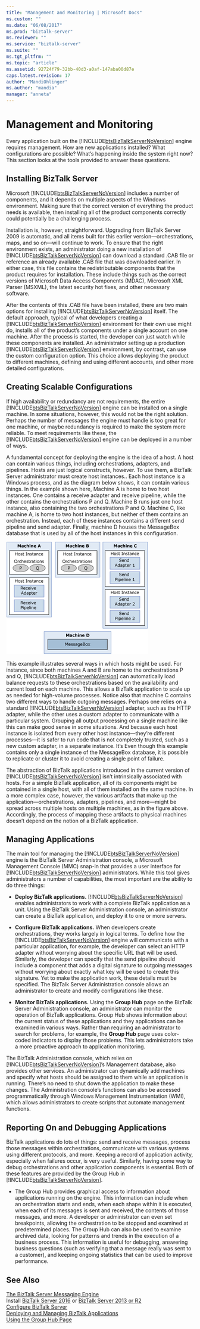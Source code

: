 ```yaml
---
title: "Management and Monitoring | Microsoft Docs"
ms.custom: ""
ms.date: "06/08/2017"
ms.prod: "biztalk-server"
ms.reviewer: ""
ms.service: "biztalk-server"
ms.suite: ""
ms.tgt_pltfrm: ""
ms.topic: "article"
ms.assetid: 92724f79-32bb-40d3-a0af-147aba00d87e
caps.latest.revision: 17
author: "MandiOhlinger"
ms.author: "mandia"
manager: "anneta"
---
```

# Management and Monitoring
Every application built on the [!INCLUDE[btsBizTalkServerNoVersion](../includes/btsbiztalkservernoversion-md.md)] engine requires management. How are new applications installed? What configurations are possible? What’s happening inside the system right now? This section looks at the tools provided to answer these questions.  
  
## Installing BizTalk Server  
 Microsoft [!INCLUDE[btsBizTalkServerNoVersion](../includes/btsbiztalkservernoversion-md.md)] includes a number of components, and it depends on multiple aspects of the Windows environment. Making sure that the correct version of everything the product needs is available, then installing all of the product components correctly could potentially be a challenging process.  
  
 Installation is, however, straightforward. Upgrading from BizTalk Server 2009 is automatic, and all items built for this earlier version—orchestrations, maps, and so on—will continue to work. To ensure that the right environment exists, an administrator doing a new installation of [!INCLUDE[btsBizTalkServerNoVersion](../includes/btsbiztalkservernoversion-md.md)] can download a standard .CAB file or reference an already available .CAB file that was downloaded earlier. In either case, this file contains the redistributable components that the product requires for installation. These include things such as the correct versions of Microsoft Data Access Components (MDAC), Microsoft XML Parser (MSXML), the latest security hot fixes, and other necessary software.  
  
 After the contents of this .CAB file have been installed, there are two main options for installing [!INCLUDE[btsBizTalkServerNoVersion](../includes/btsbiztalkservernoversion-md.md)] itself. The default approach, typical of what developers creating a [!INCLUDE[btsBizTalkServerNoVersion](../includes/btsbiztalkservernoversion-md.md)] environment for their own use might do, installs all of the product’s components under a single account on one machine. After the process is started, the developer can just watch while these components are installed. An administrator setting up a production [!INCLUDE[btsBizTalkServerNoVersion](../includes/btsbiztalkservernoversion-md.md)] environment, by contrast, can use the custom configuration option. This choice allows deploying the product to different machines, defining and using different accounts, and other more detailed configurations.  
  
## Creating Scalable Configurations  
 If  high availability or redundancy are not requirements, the entire [!INCLUDE[btsBizTalkServerNoVersion](../includes/btsbiztalkservernoversion-md.md)] engine can be installed on a single machine. In some situations, however, this would not be the right solution. Perhaps the number of messages the engine must handle is too great for one machine, or maybe redundancy is required to make the system more reliable. To meet requirements like these, the [!INCLUDE[btsBizTalkServerNoVersion](../includes/btsbiztalkservernoversion-md.md)] engine can be deployed in a number of ways.  
  
 A fundamental concept for deploying the engine is the idea of a host. A host can contain various things, including orchestrations, adapters, and pipelines. Hosts are just logical constructs, however. To use them, a BizTalk Server administrator must create host instances.. Each host instance is a Windows process, and as the diagram below shows, it can contain various things. In the example shown here, Machine A is home to two host instances. One contains a receive adapter and receive pipeline, while the other contains the orchestrations P and Q. Machine B runs just one host instance, also containing the two orchestrations P and Q. Machine C, like machine A, is home to two host instances, but neither of them contains an orchestration. Instead, each of these instances contains a different send pipeline and send adapter. Finally, machine D houses the MessageBox database that is used by all of the host instances in this configuration.  
  
 ![](../core/media/understandingbts-09-hosts.gif "UnderstandingBTS_09_Hosts")  
  
 This example illustrates several ways in which hosts might be used. For instance, since both machines A and B are home to the orchestrations P and Q, [!INCLUDE[btsBizTalkServerNoVersion](../includes/btsbiztalkservernoversion-md.md)] can automatically load balance requests to these orchestrations based on the availability and current load on each machine. This allows a BizTalk application to scale up as needed for high-volume processes. Notice also that machine C contains two different ways to handle outgoing messages. Perhaps one relies on a standard [!INCLUDE[btsBizTalkServerNoVersion](../includes/btsbiztalkservernoversion-md.md)] adapter, such as the HTTP adapter, while the other uses a custom adapter to communicate with a particular system. Grouping all output processing on a single machine like this can make good sense in some situations. And because each host instance is isolated from every other host instance—they’re different processes—it is safer to run code that is not completely trusted, such as a new custom adapter, in a separate instance. It’s Even though this example contains only a single instance of the MessageBox database, it is possible to replicate or cluster it to avoid creating a single point of failure.  
  
 The abstraction of BizTalk applications introduced in the current version of [!INCLUDE[btsBizTalkServerNoVersion](../includes/btsbiztalkservernoversion-md.md)] isn’t intrinsically associated with hosts. For a simple BizTalk application, all of its components might be contained in a single host, with all of them installed on the same machine. In a more complex case, however, the various artifacts that make up the application—orchestrations, adapters, pipelines, and more—might be spread across multiple hosts on multiple machines, as in the figure above. Accordingly, the process of mapping these artifacts to physical machines doesn’t depend on the notion of a BizTalk application.  
  
## Managing Applications  
 The main tool for managing the [!INCLUDE[btsBizTalkServerNoVersion](../includes/btsbiztalkservernoversion-md.md)] engine is the BizTalk Server Administration console, a Microsoft Management Console (MMC) snap-in that provides a user interface for [!INCLUDE[btsBizTalkServerNoVersion](../includes/btsbiztalkservernoversion-md.md)] administrators. While this tool gives administrators a number of capabilities, the most important are the ability to do three things:  
  
-   **Deploy BizTalk applications.** [!INCLUDE[btsBizTalkServerNoVersion](../includes/btsbiztalkservernoversion-md.md)] enables administrators to work with a complete BizTalk application as a unit. Using the BizTalk Server Administration console, an administrator can create a BizTalk application, and deploy it to one or more servers.  
  
-   **Configure BizTalk applications.** When developers create orchestrations, they works largely in logical terms. To define how the [!INCLUDE[btsBizTalkServerNoVersion](../includes/btsbiztalkservernoversion-md.md)] engine will communicate with a particular application, for example, the developer can select an HTTP adapter without worrying about the specific URL that will be used. Similarly, the developer can specify that the send pipeline should include a component that adds a digital signature to outgoing messages without worrying about exactly what key will be used to create this signature. Yet to make the application work, these details must be specified. The BizTalk Server Administration console allows an administrator to create and modify configurations like these.  
  
-   **Monitor BizTalk applications.** Using the **Group Hub** page on the BizTalk Server Administration console, an administrator can monitor the operation of BizTalk applications. Group Hub shows information about the current status of these applications and they applications can be examined in various ways. Rather than requiring an administrator to search for problems, for example, the **Group Hub** page uses color-coded indicators to display those problems. This lets administrators take a more proactive approach to application monitoring.  
  
 The BizTalk Administration console, which relies on [!INCLUDE[btsBizTalkServerNoVersion](../includes/btsbiztalkservernoversion-md.md)]’s Management database, also provides other services. An administrator can dynamically add machines and specify what hosts should be assigned to them while an application is running. There’s no need to shut down the application to make these changes. The Administration console’s functions can also be accessed programmatically through Windows Management Instrumentation (WMI), which allows administrators to create scripts that automate management functions.  
  
## Reporting On and Debugging Applications  
 BizTalk applications do lots of things: send and receive messages, process those messages within orchestrations, communicate with various systems using different protocols, and more. Keeping a record of application activity, especially when failures occur, is very useful. Similarly, having some way to debug orchestrations and other application components is essential. Both of these features are provided by the Group Hub in [!INCLUDE[btsBizTalkServerNoVersion](../includes/btsbiztalkservernoversion-md.md)].  
  
-   The Group Hub provides graphical access to information about applications running on the engine. This information can include when an orchestration starts and ends, when each shape within it is executed, when each of its messages is sent and received, the contents of those messages, and more. A developer or administrator can even set breakpoints, allowing the orchestration to be stopped and examined at predetermined places. The Group Hub can also be used to examine archived data, looking for patterns and trends in the execution of a business process. This information is useful for debugging, answering business questions (such as verifying that a message really was sent to a customer), and keeping ongoing statistics that can be used to improve performance.  
  
## See Also  
 [The BizTalk Server Messaging Engine](../core/the-biztalk-server-messaging-engine.md)   
Install [BizTalk Server 2016](../install-and-config-guides/biztalk-server-2016-what-s-new-and-installation.md) or [BizTalk Server 2013 or R2](../install-and-config-guides/biztalk-server-2013-and-2013-r2-what-s-new-install-and-upgrade.md)    
[Configure BizTalk Server](../install-and-config-guides/configure-biztalk-server.md)  
 [Deploying and Managing BizTalk Applications](../core/deploying-and-managing-biztalk-applications.md)   
 [Using the Group Hub Page](../core/using-the-group-hub-page.md)